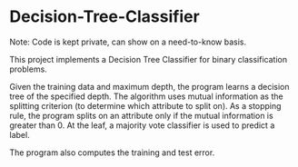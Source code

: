 # Decision-Tree-Classifier

Note: Code is kept private, can show on a need-to-know basis.

This project implements a Decision Tree Classifier for binary classification problems. 

Given the training data and maximum depth, the program learns a decision tree of the specified depth. The algorithm uses mutual information as the splitting criterion (to determine which attribute to split on). As a stopping rule, the program splits on an attribute only if the mutual information is greater than 0. At the leaf, a majority vote classifier is used to predict a label.

The program also computes the training and test error.

